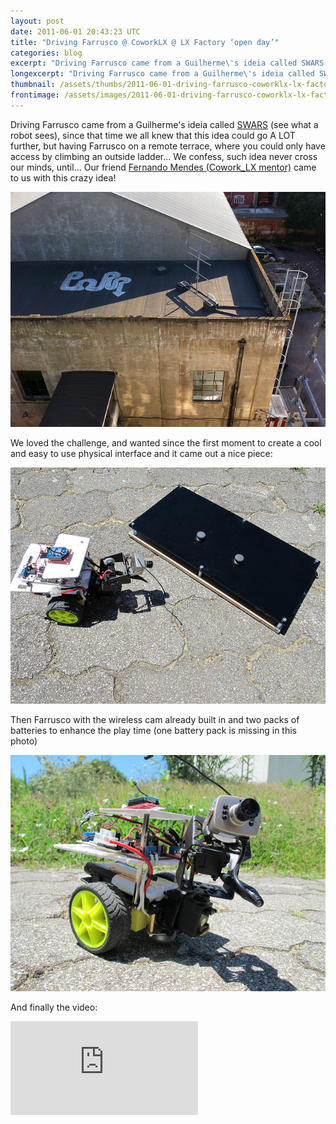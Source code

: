 ```yaml
---
layout: post
date: 2011-06-01 20:43:23 UTC
title: "Driving Farrusco @ CoworkLX @ LX Factory ‘open day’"
categories: blog
excerpt: "Driving Farrusco came from a Guilherme\'s ideia called SWARS (see what a robot sees), since that time we all knew that this idea could go A LOT further, but having Farrusco on a remote terrace, where you could only have access by climbing an outside ladder... We confess, such idea never cross our minds, until... Our friend Fernando Mendes (Cowork_LX mentor) came to us with this crazy idea!"
longexcerpt: "Driving Farrusco came from a Guilherme\'s ideia called SWARS (see what a robot sees), since that time we all knew that this idea could go A LOT further, but having Farrusco on a remote terrace, where you could only have access by climbing an outside ladder... We confess, such idea never cross our minds, until... Our friend Fernando Mendes (Cowork_LX mentor) came to us with this crazy idea!We loved the challenge, and wanted since the first moment to create a cool and easy to use physical interface and it came out a nice piece:"
thumbnail: /assets/thumbs/2011-06-01-driving-farrusco-coworklx-lx-factory-open-day-1.jpg
frontimage: /assets/images/2011-06-01-driving-farrusco-coworklx-lx-factory-open-day-1.jpg
---
```


Driving Farrusco came from a Guilherme's ideia called <a href="http://lab.guilhermemartins.net/2010/04/11/swars/">SWARS</a> (see what a robot sees), since that time we all knew that this idea could go A LOT further, but having Farrusco on a remote terrace, where you could only have access by climbing an outside ladder... We confess, such idea never cross our minds, until... Our friend <a href="http://www.coworklisboa.pt/">Fernando Mendes (Cowork_LX mentor)</a> came to us with this crazy idea! 

<a href="http://www.flickr.com/photos/guibot/5787118874/">![](/assets/images/2011-06-01-driving-farrusco-coworklx-lx-factory-open-day-1.jpg)</a>

We loved the challenge, and wanted since the first moment to create a cool and easy to use physical interface and it came out a nice piece:

<a href="http://www.flickr.com/photos/guibot/5786592683/">![](/assets/images/2011-06-01-driving-farrusco-coworklx-lx-factory-open-day-2.jpg)</a>

Then Farrusco with the wireless cam already built in and two packs of batteries to enhance the play time (one battery pack is missing in this photo)

<a href="http://www.flickr.com/photos/guibot/5787141448/">![](/assets/images/2011-06-01-driving-farrusco-coworklx-lx-factory-open-day-3.jpg)</a>

And finally the video:

<div class="video-container"><iframe src="http://player.vimeo.com/video/24526765?title=0&amp;byline=0&amp;portrait=0" frameborder="0" allowfullscreen></iframe></div>
